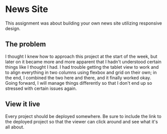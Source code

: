 # News Site

This assignment was about building your own news site utilizing responsive design.

## The problem

I thought I knew how to approach this project at the start of the week, but later on it became more and more apparent that I hadn't understood certain things like I thought I had.
I had trouble getting the tablet view to work and to align everything in two columns using flexbox and grid on their own; in the end, I combined the two here and there, and
it finally worked okay. Going forward, I will manage things differently so that I don't end up so stressed with certain issues again.

## View it live
Every project should be deployed somewhere. Be sure to include the link to the deployed project so that the viewer can click around and see what it's all about.
